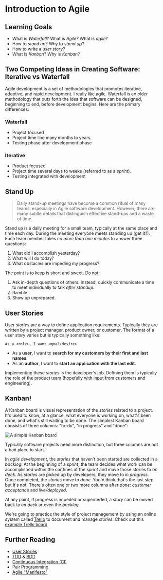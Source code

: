 # Introduction to Agile
## Learning Goals
- What is _Waterfall_? What is _Agile?_ What is _agile_?
- How to _stand up_? Why to _stand up_?
- How to write a _user story_?
- What is _Kanban_? Why is _Kanban_?


## Two Competing Ideas in Creating Software: Iterative vs Waterfall
Agile development is a set of methodologies that promotes iterative, adaptive, and rapid development. I really like agile. Waterfall is an older methodology that puts forth the idea that software can be designed, beginning to end, before development begins. Here are the primary differences:

### Waterfall
- Project focused
- Project time line many months to years.
- Testing phase after development phase

### Iterative
- Product focused
- Project time several days to weeks (referred to as a _sprint_).
- Testing integrated with development

## Stand Up
> Daily stand-up meetings have become a common ritual of many teams, especially in Agile software development. However, there are many subtle details that distinguish effective stand-ups and a waste of time.

Stand up is a daily meeting for a small team, typically at the same place and time each day. During the meeting everyone meets standing up (get it?). Each team member takes _no more than one minutes_ to answer three questions:

1. What did I accomplish yesterday?
2. What will I do today?
3. What obstacles are impeding my progress?

The point is to keep is short and sweet. Do not:

1. Ask in-depth questions of others. Instead, quickly communicate a time to meet individually to talk _after standup_.
1. Ramble.
1. Show up unprepared.

## User Stories
User _stories_ are a way to define application requirements. Typically they are
written by a project manager, product owner, or customer. The format of a user story varies
but is typically something like:

    As a <role>, I want <goal/desire>

- As a __user__, I want to __search for my customers by their first and last names__.
- As an __author__, I want to __start an application with the last edit__.

Implementing these _stories_ is the developer's job. Defining them is typically the role of the product team (hopefully with input from customers and engineering).

## Kanban!
A Kanban board is visual representation of the _stories_ related to a project. It's used to know, at a glance, what everyone is working on, what's been done, and what's still waiting to be done. The simplest Kanban board consists of three columns: "to-do", "in progress" and "done":

![A simple Kanban board](https://upload.wikimedia.org/wikipedia/commons/thumb/d/d3/Simple-kanban-board-.jpg/1200px-Simple-kanban-board-.jpg)

Typically software projects need more distinction, but three columns are not a bad place to start.

In _agile development_, the _stories_ that haven't been started are collected in a _backlog_. At the beginning of a _sprint_, the team decides what work can be accomplished within the confines of the _sprint_ and move those stories to _on deck_. As _stories_ are picked up by developers, they move to _in progress_. Once completed, the _stories_ move to _done_. You'd think that's the last step, but it's not. There's often one or two more columns after _done_: _customer acceptance_ and _live/deployed_.

At any point, if progress is impeded or superceded, a _story_ can be moved back to _on deck_ or even the _backlog_.

We're going to practice the style of project management by using an online system called [Trello](trello.com) to document and manage _stories_. Check out this [example Trello board](https://trello.com/b/ee2tC0aE/example-kanban)

## Further Reading
- [User Stories](http://en.wikipedia.org/wiki/User_story)
- [TDD](http://en.wikipedia.org/wiki/Test-driven_development) & [BDD](http://en.wikipedia.org/wiki/Behavior-driven_development)
- [Continuous Integration (CI)](http://en.wikipedia.org/wiki/Continuous_integration)
- [Pair Programming](http://en.wikipedia.org/wiki/Pair_programming)
- [Agile "Manifesto"](http://agilemanifesto.org/)
